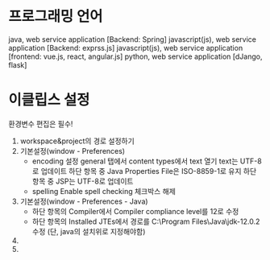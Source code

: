 # 프로그래밍 언어

java, web service application [Backend: Spring]
javascript(js), web service application [Backend: exprss.js]
javascript(js), web service application [frontend: vue.js, react, angular.js]
python, web service application [dJango, flask]

# 이클립스 설정

 환경변수 편집은 필수!
 
 1. workspace&project의 경로 설정하기
 2. 기본설정(window - Preferences)
     - encoding 설정
        general 탭에서 content types에서 text 열기
        text는 UTF-8로 업데이트
        하단 항목 중 Java Properties File은 ISO-8859-1로 유지
        하단 항목 중 JSP는 UTF-8로 업데이트
      - spelling 
         Enable spell checking 체크박스 해제
 3. 기본설정(window - Preferences - Java)
     - 하단 항목의 Compiler에서 Compiler compliance level를 12로 수정
     - 하단 항목의 Installed JTEs에서 경로를 C:\Program Files\Java\jdk-12.0.2 수정 (단, java의 설치위로 지정해야함)
 4. 
 5. 
